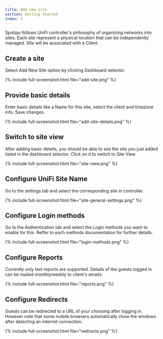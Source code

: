 ```yaml
---
title: Add new site
section: Getting Started
index: 2
---
```


Spotipo follows UniFi controller's philosophy of organizing networks into sites. Each site represent a physical location that can be independently managed. Site will be associated with a Client.

## Create a site

Select Add New Site option by clicking Dashboard selector.

{% include full-screenshot.html file="add-site.png" %}

## Provide basic details

Enter basic details like a Name for this site, select the client and timezone info. Save changes.

{% include full-screenshot.html file="add-site-details.png" %}

## Switch to site view

After adding basic details, you should be able to see the site you just added listed in the dashboard selector. Click on it to switch to Site View

{% include full-screenshot.html file="site-view.png" %}


## Configure UniFi Site Name

Go to the settings tab and select the corresponding site in controller.

{% include full-screenshot.html file="site-general-settings.png" %}

## Configure Login methods

Go to the Authentication tab and select the Login methods you want to enable for this. Reffer to each methods documentation for further details.

{% include full-screenshot.html file="login-methods.png" %}

## Configure Reports

Currently only text reports are supported. Details of the guests logged in can be mailed monthly/weekly to client's emails.

{% include full-screenshot.html file="reports.png" %}

## Configure Redirects

Guests can be redirected to a URL of your choosing after logging in. However note that some mobile browsers automatically close the windows after detecting an internet connection.

{% include full-screenshot.html file="redirects.png" %}

